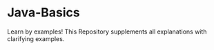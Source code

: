 # Java-Basics
Learn by examples! This Repository supplements all explanations with clarifying examples.
